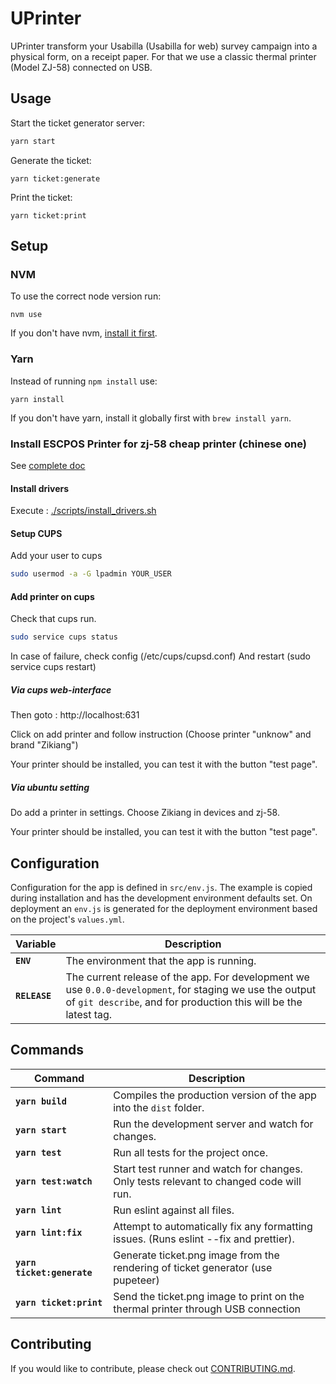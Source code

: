 # UPrinter

UPrinter transform your Usabilla (Usabilla for web) survey campaign into a physical form, on a receipt paper.
For that we use a classic thermal printer (Model ZJ-58) connected on USB.

## Usage

Start the ticket generator server: 
```bash
yarn start
```

Generate the ticket:
```
yarn ticket:generate
```

Print the ticket:
```
yarn ticket:print
```

## Setup

### NVM

To use the correct node version run:

```
nvm use
```

If you don't have nvm, [install it first](https://github.com/creationix/nvm).

### Yarn

Instead of running `npm install` use:

```
yarn install
```

If you don't have yarn, install it globally first with `brew install yarn`.


### Install ESCPOS Printer for zj-58 cheap printer (chinese one)

See [complete doc](http://scruss.com/blog/2015/07/12/thermal-printer-driver-for-cups-linux-and-raspberry-pi-zj-58/)

#### Install drivers
Execute : [./scripts/install_drivers.sh](./scripts/install_drivers.sh)

#### Setup CUPS

Add your user to cups

```bash
sudo usermod -a -G lpadmin YOUR_USER
```

#### Add printer on cups

Check that cups run.

```bash
sudo service cups status
```

In case of failure, check config (/etc/cups/cupsd.conf)
And restart (sudo service cups restart)

##### Via cups web-interface

Then goto : http://localhost:631

Click on add printer and follow instruction
(Choose printer "unknow" and brand "Zikiang")

Your printer should be installed, you can test it with the button "test page".

##### Via ubuntu setting

Do add a printer in settings. 
Choose Zikiang in devices and zj-58.

Your printer should be installed, you can test it with the button "test page".

## Configuration

Configuration for the app is defined in `src/env.js`. The example is copied during installation and has the development environment defaults set. On deployment an `env.js` is generated for the deployment environment based on the project's `values.yml`.

| Variable      | Description                                                                                                                                                                  |
| ------------- | ---------------------------------------------------------------------------------------------------------------------------------------------------------------------------- |
| **`ENV`**     | The environment that the app is running.                                                                                                                                     |
| **`RELEASE`** | The current release of the app. For development we use `0.0.0-development`, for staging we use the output of `git describe`, and for production this will be the latest tag. |

## Commands

| Command                     | Description                                                                            |
| ---------------------       | -------------------------------------------------------------------------------------- |
| **`yarn build`**            | Compiles the production version of the app into the `dist` folder.                     |
| **`yarn start`**            | Run the development server and watch for changes.                                      |
| **`yarn test`**             | Run all tests for the project once.                                                    |
| **`yarn test:watch`**       | Start test runner and watch for changes. Only tests relevant to changed code will run. |
| **`yarn lint`**             | Run eslint against all files.                                                          |
| **`yarn lint:fix`**         | Attempt to automatically fix any formatting issues. (Runs eslint --fix and prettier).  |
| **`yarn ticket:generate`**  | Generate ticket.png image from the rendering of ticket generator (use pupeteer)        |
| **`yarn ticket:print`**     | Send the ticket.png image to print on the thermal printer through USB connection       |

## Contributing

If you would like to contribute, please check out [CONTRIBUTING.md](.github/CONTRIBUTING.md).
